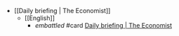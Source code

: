 - [[Daily briefing | The Economist]]
	- [[English]]
		- _embattled_ #card  [Daily briefing | The Economist](https://www.economist.com/espresso?itm\_source=parsely-api)
